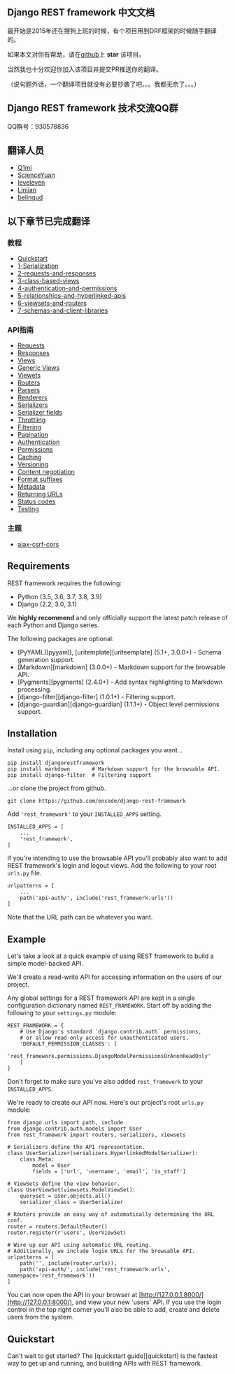 ## Django REST framework 中文文档

最开始是2015年还在搜狗上班的时候，有个项目用到DRF框架的时候随手翻译的。

如果本文对你有帮助，请在[github](https://github.com/Q1mi/Django-REST-framework-documentation/tree/master/)上 **star** 该项目。

当然我也十分欢迎你加入该项目并提交PR推送你的翻译。

（说句题外话，一个翻译项目就没有必要抄袭了吧。。。我都无奈了。。。）

## Django REST framework 技术交流QQ群

QQ群号：930578836

## 翻译人员

* [Q1mi](https://github.com/Q1mi)
* [ScienceYuan](https://github.com/ScienceYuan)
* [leveleven](https://github.com/leveleven)
* [Liniian](https://github.com/Liniian)
* [belingud](https://github.com/belingud)

## 以下章节已完成翻译

### 教程

* [Quickstart](/Django-REST-framework-documentation/tutorial/quickstart_zh/)
* [1-Serialization](/Django-REST-framework-documentation/tutorial/1-serialization_zh/)
* [2-requests-and-responses](/Django-REST-framework-documentation/tutorial/2-requests-and-responses_zh/)
* [3-class-based-views](/Django-REST-framework-documentation/tutorial/3-class-based-views_zh/)
* [4-authentication-and-permissions](/Django-REST-framework-documentation/tutorial/4-authentication-and-permissions_zh/)
* [5-relationships-and-hyperlinked-apis](/Django-REST-framework-documentation/tutorial/5-relationships-and-hyperlinked-apis_zh/)
* [6-viewsets-and-routers](/Django-REST-framework-documentation/tutorial/6-viewsets-and-routers_zh/)
* [7-schemas-and-client-libraries](/Django-REST-framework-documentation/tutorial/7-schemas-and-client-libraries_zh/)

### API指南

* [Requests](/Django-REST-framework-documentation/api-guide/requests_zh/)
* [Responses](/Django-REST-framework-documentation/api-guide/responses_zh/)
* [Views](/Django-REST-framework-documentation/api-guide/views_zh/)
* [Generic Views](/Django-REST-framework-documentation/api-guide/generic-views_zh/)
* [Viewets](/Django-REST-framework-documentation/api-guide/viewsets_zh/)
* [Routers](/Django-REST-framework-documentation/api-guide/routers_zh/)
* [Parsers](/Django-REST-framework-documentation/api-guide/parsers_zh/)
* [Renderers](/Django-REST-framework-documentation/api-guide/renderers_zh/)
* [Serializers](/Django-REST-framework-documentation/api-guide/serializers_zh/)
* [Serializer fields](/Django-REST-framework-documentation/api-guide/fields_zh/)
* [Throttling](/Django-REST-framework-documentation/api-guide/throttling_zh/)
* [Filtering](/Django-REST-framework-documentation/api-guide/filtering_zh/)
* [Pagination](/Django-REST-framework-documentation/api-guide/pagination_zh/)
* [Authentication](/Django-REST-framework-documentation/api-guide/authentication_zh/)
* [Permissions](/Django-REST-framework-documentation/api-guide/permissions_zh/)
* [Caching](/Django-REST-framework-documentation/api-guide/caching_zh/)
* [Versioning](/Django-REST-framework-documentation/api-guide/versioning_zh/)
* [Content negotiation](/Django-REST-framework-documentation/api-guide/content-negotiation_zh/)
* [Format suffixes](/Django-REST-framework-documentation/api-guide/format-suffixes_zh/)
* [Metadata](/Django-REST-framework-documentation/api-guide/metadata_zh/)
* [Returning URLs](/Django-REST-framework-documentation/api-guide/reverse_zh/)
* [Status codes](/Django-REST-framework-documentation/api-guide/status-codes_zh/)
* [Testing](/Django-REST-framework-documentation/api-guide/testing_zh/)

### 主题

* [ajax-csrf-cors](/Django-REST-framework-documentation/topics/ajax-csrf-cors_zh/)

## Requirements

REST framework requires the following:

* Python (3.5, 3.6, 3.7, 3.8, 3.9)
* Django (2.2, 3.0, 3.1)

We **highly recommend** and only officially support the latest patch release of
each Python and Django series.

The following packages are optional:

* [PyYAML][pyyaml], [uritemplate][uriteemplate] (5.1+, 3.0.0+) - Schema generation support.
* [Markdown][markdown] (3.0.0+) - Markdown support for the browsable API.
* [Pygments][pygments] (2.4.0+) - Add syntax highlighting to Markdown processing.
* [django-filter][django-filter] (1.0.1+) - Filtering support.
* [django-guardian][django-guardian] (1.1.1+) - Object level permissions support.

## Installation

Install using `pip`, including any optional packages you want...

    pip install djangorestframework
    pip install markdown       # Markdown support for the browsable API.
    pip install django-filter  # Filtering support

...or clone the project from github.

    git clone https://github.com/encode/django-rest-framework

Add `'rest_framework'` to your `INSTALLED_APPS` setting.

    INSTALLED_APPS = [
        ...
        'rest_framework',
    ]

If you're intending to use the browsable API you'll probably also want to add REST framework's login and logout views.  Add the following to your root `urls.py` file.

    urlpatterns = [
        ...
        path('api-auth/', include('rest_framework.urls'))
    ]

Note that the URL path can be whatever you want.

## Example

Let's take a look at a quick example of using REST framework to build a simple model-backed API.

We'll create a read-write API for accessing information on the users of our project.

Any global settings for a REST framework API are kept in a single configuration dictionary named `REST_FRAMEWORK`.  Start off by adding the following to your `settings.py` module:

    REST_FRAMEWORK = {
        # Use Django's standard `django.contrib.auth` permissions,
        # or allow read-only access for unauthenticated users.
        'DEFAULT_PERMISSION_CLASSES': [
            'rest_framework.permissions.DjangoModelPermissionsOrAnonReadOnly'
        ]
    }

Don't forget to make sure you've also added `rest_framework` to your `INSTALLED_APPS`.

We're ready to create our API now.
Here's our project's root `urls.py` module:

    from django.urls import path, include
    from django.contrib.auth.models import User
    from rest_framework import routers, serializers, viewsets

    # Serializers define the API representation.
    class UserSerializer(serializers.HyperlinkedModelSerializer):
        class Meta:
            model = User
            fields = ['url', 'username', 'email', 'is_staff']

    # ViewSets define the view behavior.
    class UserViewSet(viewsets.ModelViewSet):
        queryset = User.objects.all()
        serializer_class = UserSerializer

    # Routers provide an easy way of automatically determining the URL conf.
    router = routers.DefaultRouter()
    router.register(r'users', UserViewSet)

    # Wire up our API using automatic URL routing.
    # Additionally, we include login URLs for the browsable API.
    urlpatterns = [
        path('', include(router.urls)),
        path('api-auth/', include('rest_framework.urls', namespace='rest_framework'))
    ]

You can now open the API in your browser at [http://127.0.0.1:8000/](http://127.0.0.1:8000/), and view your new 'users' API. If you use the login control in the top right corner you'll also be able to add, create and delete users from the system.

## Quickstart

Can't wait to get started? The [quickstart guide][quickstart] is the fastest way to get up and running, and building APIs with REST framework.
